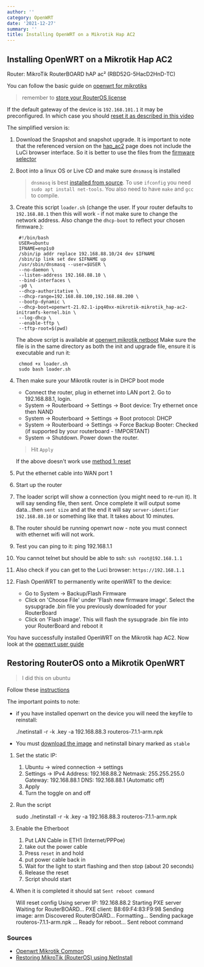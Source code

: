 ```yaml
---
author: ''
category: OpenWRT
date: '2021-12-27'
summary: ''
title: Installing OpenWRT on a Mikrotik Hap AC2
---
```

## Installing OpenWRT on a Mikrotik Hap AC2

Router: MikroTik RouterBOARD hAP ac² (RBD52G-5HacD2HnD-TC)

You can follow the basic guide on [openwrt for mikrotiks](https://openwrt.org/toh/mikrotik/common)

> remember to [store your RouterOS license](https://openwrt.org/toh/mikrotik/common#saving_mikrotik_routerboard_license_key_using_winbox_and_windows)

If the default gateway of the device is `192.168.101.1` it may be preconfigured. In which case you should [reset it as described in this video](https://www.youtube.com/watch?v=OjLNA84ogUM&ab_channel=AtomicAccess)

The simplified version is:

1. Download the Snapshot and snapshot upgrade. It is important to note that the referenced version on the [hap_ac2](https://openwrt.org/toh/mikrotik/hap_ac2) page does not include the LuCi browser interface. So it is better to use the files from the [firmware selector](https://firmware-selector.openwrt.org/?version=21.02.1&target=ipq40xx%2Fmikrotik&id=mikrotik_hap-ac2)
2. Boot into a linux OS or Live CD and make sure `dnsmasq` is installed

    > `dnsmasq` is best [installed from source](https://thekelleys.org.uk/dnsmasq/docs/setup.html). To use `ifconfig` you need `sudo apt install net-tools`. You also need to have `make` and `gcc` to compile. 

3. Create this script `loader.sh` (change the user. If your router defaults to `192.168.88.1` then this will work - if not make sure to change the network address. Also change the `dhcp-boot` to reflect your chosen firmware.):

        #!/bin/bash
        USER=ubuntu
        IFNAME=enp1s0
        /sbin/ip addr replace 192.168.88.10/24 dev $IFNAME
        /sbin/ip link set dev $IFNAME up
        /usr/sbin/dnsmasq --user=$USER \
        --no-daemon \
        --listen-address 192.168.88.10 \
        --bind-interfaces \
        -p0 \
        --dhcp-authoritative \
        --dhcp-range=192.168.88.100,192.168.88.200 \
        --bootp-dynamic \
        --dhcp-boot=openwrt-21.02.1-ipq40xx-mikrotik-mikrotik_hap-ac2-initramfs-kernel.bin \
        --log-dhcp \
        --enable-tftp \
        --tftp-root=$(pwd)
    
    The above script is available at [openwrt mikrotik netboot](https://openwrt.org/toh/mikrotik/common#run_a_dhcpbootptftp_netboot_server)
    Make sure the file is in the same directory as both the init and upgrade file, ensure it is executable and run it:

        chmod +x loader.sh
        sudo bash loader.sh

4. Then make sure your Mikrotik router is in DHCP boot mode

    * Connect the router, plug in ethernet into LAN port 2. Go to 192.168.88.1, login.
    * System → Routerboard → Settings → Boot device: Try ethernet once then NAND
    * System → Routerboard → Settings → Boot protocol: DHCP
    * System → Routerboard → Settings → Force Backup Booter: Checked (if supported by your routerboard - !IMPORTANT)
    * System → Shutdown. Power down the router.

    > Hit `Apply`

    If the above doesn't work use [method 1: reset](https://openwrt.org/toh/mikrotik/common#method_1_-_use_the_routerboard_reset_button_to_enable_tftp_netboot)

5. Put the ethernet cable into WAN port 1
6. Start up the router
7. The loader script will show a connection (you might need to re-run it). It will say sending file, then sent. Once complete it will output some data...then `sent size` and at the end it will say `server-identifier 192.168.88.10` or something like that. It takes about 10 minutes.
8. The router should be running openwrt now - note you must connect with ethernet wifi will not work.
9. Test you can ping to it: ping 192.168.1.1
10. You cannot telnet but should be able to ssh: `ssh root@192.168.1.1`
11. Also check if you can get to the Luci browser: `https://192.168.1.1`
12. Flash OpenWRT to permanently write openWRT to the device:

    * Go to System → Backup/Flash Firmware
    * Click on 'Choose File' under 'Flash new firmware image'. Select the sysupgrade .bin file you previously downloaded for your RouterBoard
    * Click on 'Flash image'. This will flash the sysupgrade .bin file into your RouterBoard and reboot it

You have successfully installed OpenWRT on the Mikrotik hap AC2. Now look at the [openwrt user guide](https://openwrt.org/docs/guide-user/start)

## Restoring RouterOS onto a Mikrotik OpenWRT

> I did this on ubuntu

Follow these [instructions](https://help.mikrotik.com/docs/display/ROS/Netinstall)

The important points to note:

* if you have installed openwrt on the device you will need the keyfile to reinstall:

    ./netinstall -r  -k <myfile>.key -a 192.168.88.3 routeros-7.1.1-arm.npk

* You must [download the image](https://mikrotik.com/download) and netinstall binary marked as `stable`

1. Set the static IP:

    1. Ubuntu -> wired connection -> settings
    2. Settings -> IPv4
        Address: 192.168.88.2
        Netmask: 255.255.255.0
        Gateway: 192.168.88.1
        DNS: 192.168.88.1 (Automatic off)
    3. Apply
    4. Turn the toggle on and off

2. Run the script

    sudo ./netinstall -r  -k <myfile>.key -a 192.168.88.3 routeros-7.1.1-arm.npk

3. Enable the Etherboot

    1. Put LAN Cable in ETH1 (Internet/PPPoe)
    2. take out the power cable
    3. Press `reset` in and hold
    4. put power cable back in
    5. Wait for the light to start flashing and then stop (about 20 seconds)
    6. Release the reset
    7. Script should start
    
4. When it is completed it should sat `Sent reboot command`

    Will reset config
    Using server IP: 192.168.88.2
    Starting PXE server
    Waiting for RouterBOARD...
    PXE client: B8:69:F4:83:F9:98
    Sending image: arm
    Discovered RouterBOARD...
    Formatting...
    Sending package routeros-7.1.1-arm.npk ...
    Ready for reboot...
    Sent reboot command


### Sources

* [Openwrt Mikrotik Common](https://openwrt.org/toh/mikrotik/common)
* [Restoring MikroTik (RouterOS) using NetInstall](https://help.mikrotik.com/docs/display/ROS/Netinstall)

